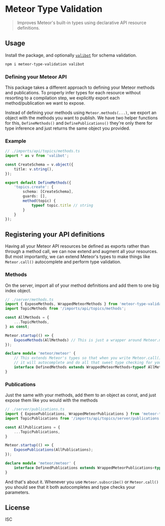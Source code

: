 # Meteor Type Validation
> Improves Meteor's built-in types using declarative API resource definitions.

## Usage
Install the package, and optionally [`valibot`](https://github.com/fabian-hiller/valibot) for schema validation.

```sh
npm i meteor-type-validation valibot
```

### Defining your Meteor API
This package takes a different approach to defining your Meteor methods and publications. To properly infer types for
each resource without resorting to a compilation step, we explicitly export each method/publication we want to expose.

Instead of defining your methods using `Meteor.methods(...)`, we export an object with the methods you want to publish.
We have two helper functions for this, `DefineMethods()` and `DefinePublications()` they're only there for type 
inference and just returns the same object you provided.

### Example
```ts
// ./imports/api/topics/methods.ts
import * as v from 'valibot';

const CreateSchema = v.object({
    title: v.string(),
});

export default DefineMethods({
    'topics.create': {
        schema: [CreateSchema],
        guards: [],
        method(topic) { 
            typeof topic.title // string
        }
    }
});
```

## Registering your API definitions
Having all your Meteor API resources be defined as exports rather than through a method call, we can now extend and
augment all your resources. But most importantly, we can extend Meteor's types to make things like `Meteor.call()`
autocomplete and perform type validation.

### Methods
On the server, import all of your method definitions and add them to one big index object.
```ts
// ./server/methods.ts
import { ExposeMethods, WrappedMeteorMethods } from 'meteor-type-validation'
import TopicMethods from '/imports/api/topics/methods';

const AllMethods = {
    ...TopicMethods,
} as const;

Meteor.startup(() => {
    ExposeMethods(AllMethods) // This is just a wrapper around Meteor.methods(...)
});

declare module 'meteor/meteor' {
    // This extends Meteor's types so that when you write Meteor.call(),
    // it will autocomplete and do all that sweet type checking for you 👌
    interface DefinedMethods extends WrappedMeteorMethods<typeof AllMethods> {}
}
```

### Publications
Just the same with your methods, add them to an object as const, and just expose them like you would with the
methods
```ts
// ./server/publications.ts
import { ExposePublications, WrappedMeteorPublications } from 'meteor-type-validation';
import TopicPublications from '/imports/api/topics/server/publications';

const AllPublications = {
    ...TopicPublications,
}

Meteor.startup(() => {
    ExposePublications(AllPublications);
});

declare module 'meteor/meteor' {
    interface DefinedPublications extends WrappedMeteorPublications<typeof AllPublications> {}
}
```

And that's about it. Whenever you use `Meteor.subscribe()` or `Meteor.call()` you should see that it both autocompletes
and type checks your parameters.

## License
ISC